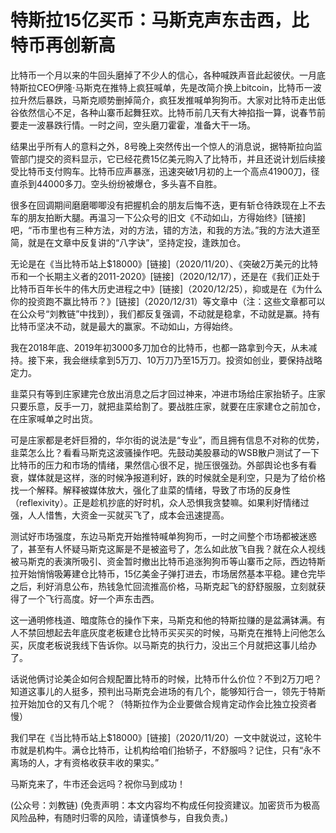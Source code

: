 # 特斯拉15亿买币：马斯克声东击西，比特币再创新高

比特币一个月以来的牛回头磨掉了不少人的信心，各种喊跌声音此起彼伏。一月底特斯拉CEO伊隆·马斯克在推特上疯狂喊单，先是改简介换上bitcoin，比特币一波拉升然后暴跌，马斯克顺势删掉简介，疯狂发推喊单狗狗币。大家对比特币走出低谷依然信心不足，各种山寨币起舞狂欢。比特币前几天有大神掐指一算，说春节前要走一波暴跌行情。一时之间，空头磨刀霍霍，准备大干一场。

结果出乎所有人的意料之外，8号晚上突然传出一个惊人的消息说，据特斯拉向监管部门提交的资料显示，它已经花费15亿美元购入了比特币，并且还说计划后续接受比特币支付购车。比特币应声暴涨，迅速突破1月初的上一个高点41900刀，径直杀到44000多刀。空头纷纷被爆仓，多头喜不自胜。

很多在回调期间磨磨唧唧没有把握机会的朋友后悔不迭，更有斩仓待跌现在上不去车的朋友拍断大腿。再温习一下公众号的旧文《不动如山，方得始终》\[链接\]吧，“币市里也有三种方法，对的方法，错的方法，和我的方法。”我的方法大道至简，就是在文章中反复讲的“八字诀”，坚持定投，逢跌加仓。

无论是在《当比特币站上$18000》\[链接\]（2020/11/20）、《突破2万美元的比特币和一个长期主义者的2011-2020》\[链接\]（2020/12/17），还是在《我们正处于比特币百年长牛的伟大历史进程之中》\[链接\]（2020/12/25），抑或是在《为什么你的投资跑不赢比特币？》\[链接\]（2020/12/31）等文章中（注：这些文章都可以在公众号“刘教链”中找到），我们都反复强调，不动就是稳拿，不动就是赢。持有比特币坚决不动，就是最大的赢家。不动如山，方得始终。

我在2018年底、2019年初3000多刀加仓的比特币，也都一路拿到今天，从未减持。接下来，我会继续拿到5万刀、10万刀乃至15万刀。投资如创业，要保持战略定力。

韭菜只有等到庄家建完仓放出消息之后才回过神来，冲进市场给庄家抬轿子。庄家只要乐意，反手一刀，就把韭菜给割了。要战胜庄家，就要在庄家建仓之前加仓，在庄家喊单之时出货。

可是庄家都是老奸巨猾的，华尔街的说法是“专业”，而且拥有信息不对称的优势，韭菜怎么比？看看马斯克这波骚操作吧。先鼓动美股暴动的WSB散户测试了一下比特币的压力和市场的情绪，果然信心很不足，抛压很强劲。外部舆论也多有看衰，媒体就是这样，涨的时候净报道利好，跌的时候就全是利空，只是为了给价格找一个解释。解释被媒体放大，强化了韭菜的情绪，导致了市场的反身性（reflexivity）。正是趁机抄底的好时机，众人恐惧我贪婪嘛。如果利好情绪过强，人人惜售，大资金一买就买飞了，成本会迅速提高。

测试好市场强度，东边马斯克开始推特喊单狗狗币，一时之间整个市场都被迷惑了，甚至有人怀疑马斯克这厮是不是被盗号了，怎么如此放飞自我？就在众人视线被马斯克的表演所吸引、资金暂时撤出比特币追涨狗狗币等山寨币之际，西边特斯拉开始悄悄吸筹建仓比特币，15亿美金子弹打进去，市场居然基本平稳。建仓完毕之后，利好消息公布，热钱急忙回流推高价格，马斯克起飞的舒舒服服，立刻就获得了一个飞行高度。好一个声东击西。

这一通明修栈道、暗度陈仓的操作下来，马斯克和他的特斯拉赚的是盆满钵满。有人不禁回想起去年底灰度老板建仓比特币买买买的时候，马斯克在推特上问他怎么买，灰度老板说我线下告诉你。以马斯克的执行力，没出三个月就把这事儿给办了。

话说他俩讨论美企如何合规配置比特币的时候，比特币什么价位？不到2万刀吧？知道这事儿的人挺多，预判出马斯克会进场的有几个，能够知行合一，领先于特斯拉开始加仓的又有几个呢？（特斯拉作为企业要做合规肯定动作会比独立投资者慢）

我们早在《当比特币站上$18000》\[链接\]（2020/11/20）一文中就说过，这轮牛市就是机构牛。满仓比特币，让机构给咱们抬轿子，不舒服吗？记住，只有“永不离场的人，才有资格收获丰收的果实。”

马斯克来了，牛市还会远吗？​祝你马到成功！

\(公众号：刘教链\)  \(免责声明：本文内容均不构成任何投资建议。加密货币为极高风险品种，有随时归零的风险，请谨慎参与，自我负责。\)

